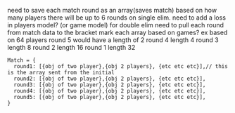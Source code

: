 need to save each match round as an array(saves match) 
based on how many players there will be up to 6 rounds on single elim.
need to add a loss in players model? (or game model) for double elim
need to pull each round from match data to the bracket
mark each array based on games? 
  ex based on 64 players
    round 5 would have a length of 2
    round 4 length 4
    round 3 length 8
    round 2 length 16
    round 1 length 32



    Match = {
      round1: [{obj of two player},{obj 2 players}, {etc etc etc}],// this is the array sent from the initial 
      round2: [{obj of two player},{obj 2 players}, {etc etc etc}],
      round3: [{obj of two player},{obj 2 players}, {etc etc etc}],
      round4: [{obj of two player},{obj 2 players}, {etc etc etc}],
      round5: [{obj of two player},{obj 2 players}, {etc etc etc}],
    }